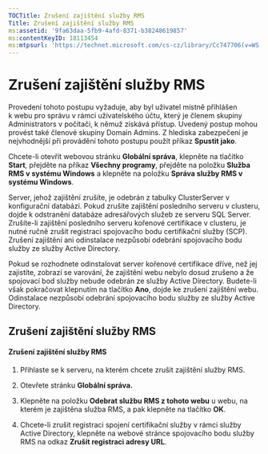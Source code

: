 ```yaml
---
TOCTitle: Zrušení zajištění služby RMS
Title: Zrušení zajištění služby RMS
ms:assetid: '9fa63daa-5fb9-4afd-8371-b38248619857'
ms:contentKeyID: 18113454
ms:mtpsurl: 'https://technet.microsoft.com/cs-cz/library/Cc747706(v=WS.10)'
---
```


Zrušení zajištění služby RMS
============================

Provedení tohoto postupu vyžaduje, aby byl uživatel místně přihlášen k webu pro správu v rámci uživatelského účtu, který je členem skupiny Administrators v počítači, k němuž získává přístup. Uvedený postup mohou provést také členové skupiny Domain Admins. Z hlediska zabezpečení je nejvhodnější při provádění tohoto postupu použít příkaz **Spustit jako**.

Chcete-li otevřít webovou stránku **Globální správa**, klepněte na tlačítko **Start**, přejděte na příkaz **Všechny programy**, přejděte na položku **Služba RMS v systému Windows** a klepněte na položku **Správa služby RMS v systému Windows**.

Server, jehož zajištění zrušíte, je odebrán z tabulky ClusterServer v konfigurační databázi. Pokud zrušíte zajištění posledního serveru v clusteru, dojde k odstranění databáze adresářových služeb ze serveru SQL Server. Zrušíte-li zajištění posledního serveru kořenové certifikace v clusteru, je nutné ručně zrušit registraci spojovacího bodu certifikační služby (SCP). Zrušení zajištění ani odinstalace nezpůsobí odebrání spojovacího bodu služby ze služby Active Directory.

Pokud se rozhodnete odinstalovat server kořenové certifikace dříve, než jej zajistíte, zobrazí se varování, že zajištění webu nebylo dosud zrušeno a že spojovací bod služby nebude odebrán ze služby Active Directory. Budete-li však pokračovat klepnutím na tlačítko **Ano**, dojde ke zrušení zajištění webu. Odinstalace nezpůsobí odebrání spojovacího bodu služby ze služby Active Directory.

Zrušení zajištění služby RMS
----------------------------

#### Zrušení zajištění služby RMS

1.  Přihlaste se k serveru, na kterém chcete zrušit zajištění služby RMS.

2.  Otevřete stránku **Globální správa.**

3.  Klepněte na položku **Odebrat službu RMS z tohoto webu** u webu, na kterém je zajištěna služba RMS, a pak klepněte na tlačítko **OK**.

4.  Chcete-li zrušit registraci spojení certifikační služby v rámci služby Active Directory, klepněte na webové stránce spojovacího bodu služby RMS na odkaz **Zrušit registraci adresy URL**.
